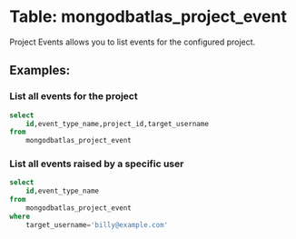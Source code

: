 # Table: mongodbatlas_project_event

Project Events allows you to list events for the configured project.

## Examples:

### List all events for the project
```sql
select
    id,event_type_name,project_id,target_username
from
    mongodbatlas_project_event
```

### List all events raised by a specific user
```sql
select
    id,event_type_name
from
    mongodbatlas_project_event
where
    target_username='billy@example.com'
```
